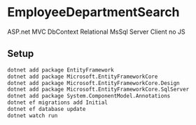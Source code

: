 # EmployeeDepartmentSearch
ASP.net MVC DbContext Relational MsSql Server Client no JS

## Setup
```bash
dotnet add package EntityFramework
dotnet add package Microsoft.EntityFrameworkCore
dotnet add package Microsoft.EntityFrameworkCore.Design
dotnet add package Microsoft.EntityFrameworkCore.SqlServer
dotnet add package System.ComponentModel.Annotations
dotnet ef migrations add Initial
dotnet ef database update
dotnet watch run
```